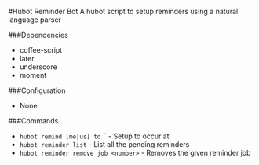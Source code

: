 #Hubot Reminder Bot
A hubot script to setup reminders using a natural language parser

###Dependencies
  * coffee-script
  * later
  * underscore
  * moment

###Configuration
  * None

###Commands
  - `hubot remind [me|us] to `<reminder>` <interval> - Setup <reminder> to occur at <interlval>
  - `hubot reminder list` - List all the pending reminders
  - `hubot reminder remove job <number>` - Removes the given reminder job
